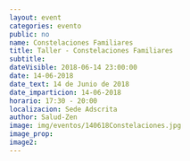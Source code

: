 ```yaml
---
layout: event
categories: evento
public: no
name: Constelaciones Familiares
title: Taller - Constelaciones Familiares
subtitle:
dateVisible: 2018-06-14 23:00:00
date: 14-06-2018
date_text: 14 de Junio de 2018
date_imparticion: 14-06-2018
horario: 17:30 - 20:00
localizacion: Sede Adscrita
author: Salud-Zen
image: img/eventos/140618Constelaciones.jpg
image_prop:
image2:
---
```

